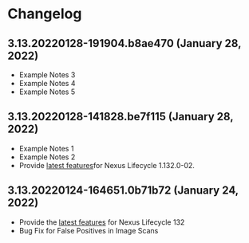 Changelog
=========
3.13.20220128-191904.b8ae470 (January 28, 2022)
------------------------------------------------
- Example Notes 3
- Example Notes 4
- Example Notes 5

3.13.20220128-141828.be7f115 (January 28, 2022)
------------------------------------------------
- Example Notes 1
- Example Notes 2
- Provide [latest features](https://help.sonatype.com/iqserver/product-information/release-notes#)for Nexus Lifecycle 1.132.0-02.

3.13.20220124-164651.0b71b72 (January 24, 2022)
------------------------------------------------
- Provide the [latest features](https://help.sonatype.com/iqserver/product-information/release-notes#ReleaseNotes-Release132(January2022)) for Nexus Lifecycle 132
- Bug Fix for False Positives in Image Scans